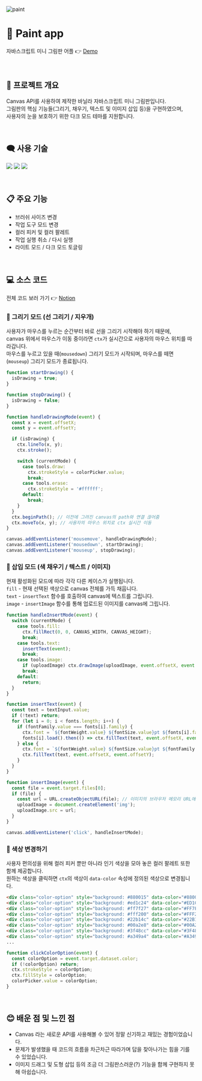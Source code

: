 ![paint](https://user-images.githubusercontent.com/110226567/213916087-48672534-0e63-4b39-a609-471326aea375.png)

# 🎨 Paint app

자바스크립트 미니 그림판 어플 👉 [Demo](https://gardenny.github.io/paint-app/)

<br />

## 📢 프로젝트 개요

Canvas API를 사용하여 제작한 바닐라 자바스크립트 미니 그림판입니다.<br />
그림판의 핵심 기능들(그리기, 채우기, 텍스트 및 이미지 삽입 등)을 구현하였으며,<br />
사용자의 눈을 보호하기 위한 다크 모드 테마를 지원합니다.

<br />

## 🗨️ 사용 기술

<p>
 <img src="https://img.shields.io/badge/HTML-e34f26?style=flat-square&logo=HTML5&logoColor=white" />
 <img src="https://img.shields.io/badge/CSS-1572b6?style=flat-square&logo=CSS3&logoColor=white" />
 <img src="https://img.shields.io/badge/JavaScript-f7df1e?style=flat-square&logo=JavaScript&logoColor=white" />
</p>

<br />

## 📋 주요 기능

- 브러쉬 사이즈 변경
- 작업 도구 모드 변경
- 컬러 피커 및 컬러 팔레트
- 작업 실행 취소 / 다시 실행
- 라이트 모드 / 다크 모드 토글링

<br />

## 💻 소스 코드

전체 코드 보러 가기 👉 [Notion](https://imjone.notion.site/Paint-app-3b7fa527999141cbbe0b2885a43fed05?pvs=4)

### 📍 그리기 모드 (선 그리기 / 지우개)

사용자가 마우스를 누르는 순간부터 바로 선을 그리기 시작해야 하기 때문에,<br />
canvas 위에서 마우스가 이동 중이라면 `ctx`가 실시간으로 사용자의 마우스 위치를 따라갑니다.<br />
마우스를 누르고 있을 때(`mousedown`) 그리기 모드가 시작되며, 마우스를 떼면(`mouseup`) 그리기 모드가 종료됩니다.

```javascript
function startDrawing() {
  isDrawing = true;
}

function stopDrawing() {
  isDrawing = false;
}

function handleDrawingMode(event) {
  const x = event.offsetX;
  const y = event.offsetY;

  if (isDrawing) {
    ctx.lineTo(x, y);
    ctx.stroke();

    switch (currentMode) {
      case tools.draw:
        ctx.strokeStyle = colorPicker.value;
        break;
      case tools.erase:
        ctx.strokeStyle = '#ffffff';
      default:
        break;
    }
  }
  ctx.beginPath(); // 이전에 그려진 canvas의 path와 연결 끊어줌
  ctx.moveTo(x, y); // 사용자의 마우스 위치로 ctx 실시간 이동
}

canvas.addEventListener('mousemove', handleDrawingMode);
canvas.addEventListener('mousedown', startDrawing);
canvas.addEventListener('mouseup', stopDrawing);
```

### 📍 삽입 모드 (색 채우기 / 텍스트 / 이미지)

현재 활성화된 모드에 따라 각각 다른 케이스가 실행됩니다.<br />
`fill` - 현재 선택된 색상으로 canvas 전체를 가득 채웁니다.<br />
`text` - `insertText` 함수를 호출하여 canvas에 텍스트를 그립니다.<br />
`image` - `insertImage` 함수를 통해 업로드된 이미지를 canvas에 그립니다.

```javascript
function handleInsertMode(event) {
  switch (currentMode) {
    case tools.fill:
      ctx.fillRect(0, 0, CANVAS_WIDTH, CANVAS_HEIGHT);
      break;
    case tools.text:
      insertText(event);
      break;
    case tools.image:
      if (uploadImage) ctx.drawImage(uploadImage, event.offsetX, event.offsetY);
      break;
    default:
      return;
  }
}

function insertText(event) {
  const text = textInput.value;
  if (!text) return;
  for (let i = 0; i < fonts.length; i++) {
    if (fontFamily.value === fonts[i].family) {
      ctx.font = `${fontWeight.value} ${fontSize.value}pt ${fonts[i].family}`;
      fonts[i].load().then(() => ctx.fillText(text, event.offsetX, event.offsetY));
    } else {
      ctx.font = `${fontWeight.value} ${fontSize.value}pt ${fontFamily.value}`;
      ctx.fillText(text, event.offsetX, event.offsetY);
    }
  }
}

function insertImage(event) {
  const file = event.target.files[0];
  if (file) {
    const url = URL.createObjectURL(file); // 이미지의 브라우저 메모리 URL에 접근
    uploadImage = document.createElement('img');
    uploadImage.src = url;
  }
}

canvas.addEventListener('click', handleInsertMode);
```

### 📍 색상 변경하기

사용자 편의성을 위해 컬러 피커 뿐만 아니라 인기 색상을 모아 놓은 컬러 팔레트 또한 함께 제공합니다.<br />
원하는 색상을 클릭하면 `ctx`의 색상이 `data-color` 속성에 정의된 색상으로 변경됩니다.

```html
<div class="color-option" style="background: #880015" data-color="#880015"></div>
<div class="color-option" style="background: #ed1c24" data-color="#ED1C24"></div>
<div class="color-option" style="background: #ff7f27" data-color="#FF7F27"></div>
<div class="color-option" style="background: #fff200" data-color="#FFF200"></div>
<div class="color-option" style="background: #22b14c" data-color="#22B14C"></div>
<div class="color-option" style="background: #00a2e8" data-color="#00A2E8"></div>
<div class="color-option" style="background: #3f48cc" data-color="#3F48CC"></div>
<div class="color-option" style="background: #a349a4" data-color="#A349A4"></div>
...
```
```javascript
function clickColorOption(event) {
  const colorOption = event.target.dataset.color;
  if (!colorOption) return;
  ctx.strokeStyle = colorOption;
  ctx.fillStyle = colorOption;
  colorPicker.value = colorOption;
}
```

<br />

## 😊 배운 점 및 느낀 점

- Canvas 라는 새로운 API를 사용해볼 수 있어 정말 신기하고 재밌는 경험이었습니다.
- 문제가 발생했을 때 코드의 흐름을 차근차근 따라가며 답을 찾아나가는 힘을 기를 수 있었습니다.
- 이미지 드래그 및 도형 삽입 등의 조금 더 그림판스러운(?) 기능을 함께 구현하지 못해 아쉽습니다.
